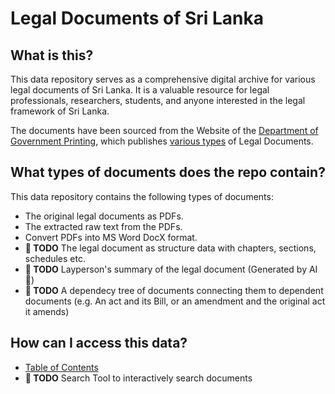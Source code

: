 # Legal Documents of Sri Lanka

## What is this?

This data repository serves as a comprehensive digital archive for various legal documents of Sri Lanka. It is a valuable resource for legal professionals, researchers, students, and anyone interested in the legal framework of Sri Lanka.

The documents have been sourced from the Website of the [Department of Government Printing](http://documents.gov.lk), which publishes [various types](README.pub_type.md) of Legal Documents.

## What types of documents does the repo contain?

This data repository contains the following types of documents:

* The original legal documents as PDFs.
* The extracted raw text from the PDFs.
* Convert PDFs into MS Word DocX format. 
* **📝 TODO** The legal document as structure data with chapters, sections, schedules etc. 
* **📝 TODO** Layperson's summary of the legal document (Generated by AI🤖) 
* **📝 TODO** A dependecy tree of documents connecting them to dependent documents (e.g. An act and its Bill, or an amendment and the original act it amends) 

## How can I access this data?

* [Table of Contents](README.data.md)
* **📝 TODO** Search Tool to interactively search documents
